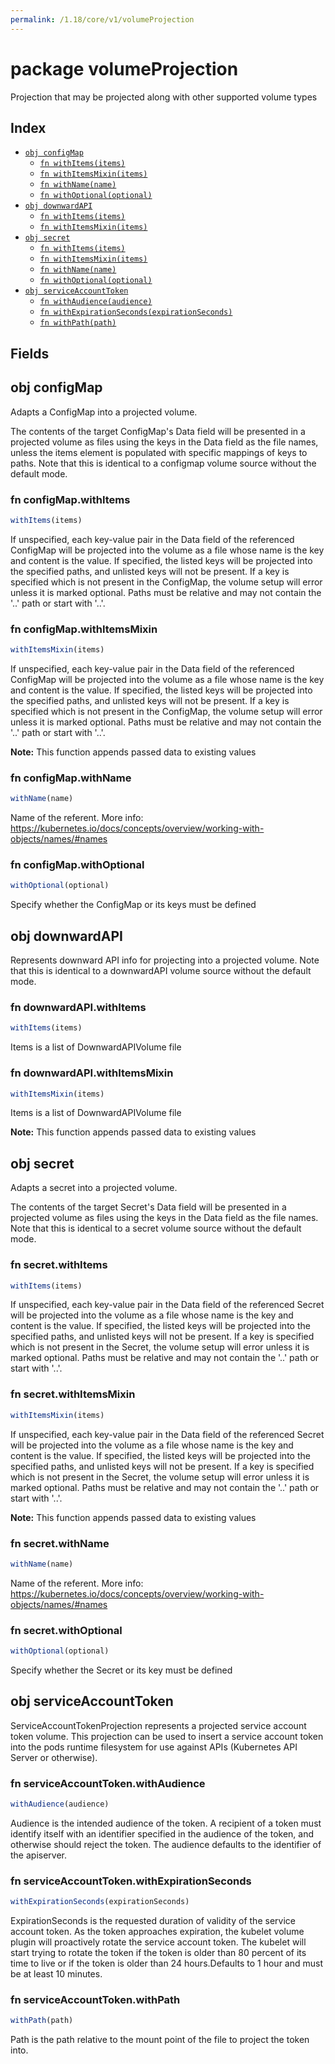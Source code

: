 ```yaml
---
permalink: /1.18/core/v1/volumeProjection
---
```


# package volumeProjection

Projection that may be projected along with other supported volume types

## Index

* [`obj configMap`](#obj-configmap)
  * [`fn withItems(items)`](#fn-configmapwithitems)
  * [`fn withItemsMixin(items)`](#fn-configmapwithitemsmixin)
  * [`fn withName(name)`](#fn-configmapwithname)
  * [`fn withOptional(optional)`](#fn-configmapwithoptional)
* [`obj downwardAPI`](#obj-downwardapi)
  * [`fn withItems(items)`](#fn-downwardapiwithitems)
  * [`fn withItemsMixin(items)`](#fn-downwardapiwithitemsmixin)
* [`obj secret`](#obj-secret)
  * [`fn withItems(items)`](#fn-secretwithitems)
  * [`fn withItemsMixin(items)`](#fn-secretwithitemsmixin)
  * [`fn withName(name)`](#fn-secretwithname)
  * [`fn withOptional(optional)`](#fn-secretwithoptional)
* [`obj serviceAccountToken`](#obj-serviceaccounttoken)
  * [`fn withAudience(audience)`](#fn-serviceaccounttokenwithaudience)
  * [`fn withExpirationSeconds(expirationSeconds)`](#fn-serviceaccounttokenwithexpirationseconds)
  * [`fn withPath(path)`](#fn-serviceaccounttokenwithpath)

## Fields

## obj configMap

Adapts a ConfigMap into a projected volume.

The contents of the target ConfigMap's Data field will be presented in a projected volume as files using the keys in the Data field as the file names, unless the items element is populated with specific mappings of keys to paths. Note that this is identical to a configmap volume source without the default mode.

### fn configMap.withItems

```ts
withItems(items)
```

If unspecified, each key-value pair in the Data field of the referenced ConfigMap will be projected into the volume as a file whose name is the key and content is the value. If specified, the listed keys will be projected into the specified paths, and unlisted keys will not be present. If a key is specified which is not present in the ConfigMap, the volume setup will error unless it is marked optional. Paths must be relative and may not contain the '..' path or start with '..'.

### fn configMap.withItemsMixin

```ts
withItemsMixin(items)
```

If unspecified, each key-value pair in the Data field of the referenced ConfigMap will be projected into the volume as a file whose name is the key and content is the value. If specified, the listed keys will be projected into the specified paths, and unlisted keys will not be present. If a key is specified which is not present in the ConfigMap, the volume setup will error unless it is marked optional. Paths must be relative and may not contain the '..' path or start with '..'.

**Note:** This function appends passed data to existing values

### fn configMap.withName

```ts
withName(name)
```

Name of the referent. More info: https://kubernetes.io/docs/concepts/overview/working-with-objects/names/#names

### fn configMap.withOptional

```ts
withOptional(optional)
```

Specify whether the ConfigMap or its keys must be defined

## obj downwardAPI

Represents downward API info for projecting into a projected volume. Note that this is identical to a downwardAPI volume source without the default mode.

### fn downwardAPI.withItems

```ts
withItems(items)
```

Items is a list of DownwardAPIVolume file

### fn downwardAPI.withItemsMixin

```ts
withItemsMixin(items)
```

Items is a list of DownwardAPIVolume file

**Note:** This function appends passed data to existing values

## obj secret

Adapts a secret into a projected volume.

The contents of the target Secret's Data field will be presented in a projected volume as files using the keys in the Data field as the file names. Note that this is identical to a secret volume source without the default mode.

### fn secret.withItems

```ts
withItems(items)
```

If unspecified, each key-value pair in the Data field of the referenced Secret will be projected into the volume as a file whose name is the key and content is the value. If specified, the listed keys will be projected into the specified paths, and unlisted keys will not be present. If a key is specified which is not present in the Secret, the volume setup will error unless it is marked optional. Paths must be relative and may not contain the '..' path or start with '..'.

### fn secret.withItemsMixin

```ts
withItemsMixin(items)
```

If unspecified, each key-value pair in the Data field of the referenced Secret will be projected into the volume as a file whose name is the key and content is the value. If specified, the listed keys will be projected into the specified paths, and unlisted keys will not be present. If a key is specified which is not present in the Secret, the volume setup will error unless it is marked optional. Paths must be relative and may not contain the '..' path or start with '..'.

**Note:** This function appends passed data to existing values

### fn secret.withName

```ts
withName(name)
```

Name of the referent. More info: https://kubernetes.io/docs/concepts/overview/working-with-objects/names/#names

### fn secret.withOptional

```ts
withOptional(optional)
```

Specify whether the Secret or its key must be defined

## obj serviceAccountToken

ServiceAccountTokenProjection represents a projected service account token volume. This projection can be used to insert a service account token into the pods runtime filesystem for use against APIs (Kubernetes API Server or otherwise).

### fn serviceAccountToken.withAudience

```ts
withAudience(audience)
```

Audience is the intended audience of the token. A recipient of a token must identify itself with an identifier specified in the audience of the token, and otherwise should reject the token. The audience defaults to the identifier of the apiserver.

### fn serviceAccountToken.withExpirationSeconds

```ts
withExpirationSeconds(expirationSeconds)
```

ExpirationSeconds is the requested duration of validity of the service account token. As the token approaches expiration, the kubelet volume plugin will proactively rotate the service account token. The kubelet will start trying to rotate the token if the token is older than 80 percent of its time to live or if the token is older than 24 hours.Defaults to 1 hour and must be at least 10 minutes.

### fn serviceAccountToken.withPath

```ts
withPath(path)
```

Path is the path relative to the mount point of the file to project the token into.